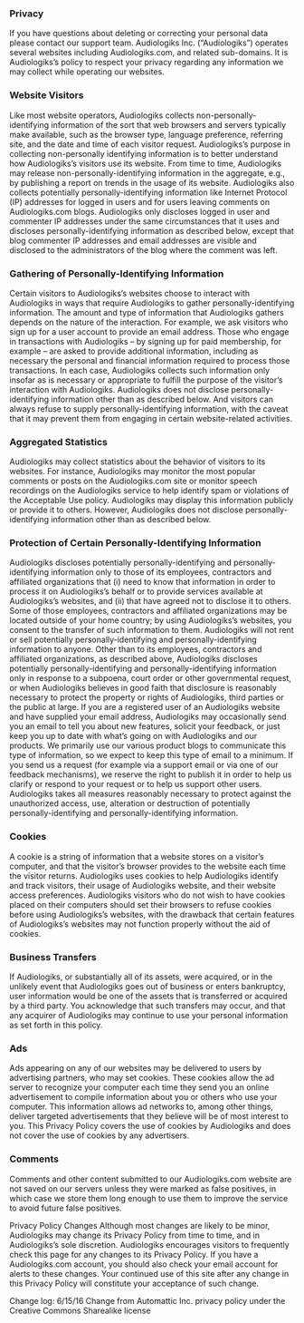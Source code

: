 <h3>Privacy</h3>
<p>If you have questions about deleting or correcting your personal data please contact our support team.
Audiologiks Inc. (“Audiologiks”) operates several websites including Audiologiks.com, and related sub-domains. It is Audiologiks’s policy to respect your privacy regarding any information we may collect while operating our websites.</p>

<h3>Website Visitors</h3>
<p>Like most website operators, Audiologiks collects non-personally-identifying information of the sort that web browsers and servers typically make available, such as the browser type, language preference, referring site, and the date and time of each visitor request. Audiologiks’s purpose in collecting non-personally identifying information is to better understand how Audiologiks’s visitors use its website. From time to time, Audiologiks may release non-personally-identifying information in the aggregate, e.g., by publishing a report on trends in the usage of its website.
Audiologiks also collects potentially personally-identifying information like Internet Protocol (IP) addresses for logged in users and for users leaving comments on Audiologiks.com blogs. Audiologiks only discloses logged in user and commenter IP addresses under the same circumstances that it uses and discloses personally-identifying information as described below, except that blog commenter IP addresses and email addresses are visible and disclosed to the administrators of the blog where the comment was left.</p>

<h3>Gathering of Personally-Identifying Information</h3>
<p>Certain visitors to Audiologiks’s websites choose to interact with Audiologiks in ways that require Audiologiks to gather personally-identifying information. The amount and type of information that Audiologiks gathers depends on the nature of the interaction. For example, we ask visitors who sign up for a user account to provide an email address. Those who engage in transactions with Audiologiks – by signing up for paid membership, for example – are asked to provide additional information, including as necessary the personal and financial information required to process those transactions. In each case, Audiologiks collects such information only insofar as is necessary or appropriate to fulfill the purpose of the visitor’s interaction with Audiologiks. Audiologiks does not disclose personally-identifying information other than as described below. And visitors can always refuse to supply personally-identifying information, with the caveat that it may prevent them from engaging in certain website-related activities.</p>

<h3>Aggregated Statistics</h3>
<p>Audiologiks may collect statistics about the behavior of visitors to its websites. For instance, Audiologiks may monitor the most popular comments or posts on the Audiologiks.com site or monitor speech recordings on the Audiologiks service to help identify spam or violations of the Acceptable Use policy. Audiologiks may display this information publicly or provide it to others. However, Audiologiks does not disclose personally-identifying information other than as described below.</p>

<h3>Protection of Certain Personally-Identifying Information</h3>
Audiologiks discloses potentially personally-identifying and personally-identifying information only to those of its employees, contractors and affiliated organizations that (i) need to know that information in order to process it on Audiologiks’s behalf or to provide services available at Audiologiks’s websites, and (ii) that have agreed not to disclose it to others. Some of those employees, contractors and affiliated organizations may be located outside of your home country; by using Audiologiks’s websites, you consent to the transfer of such information to them. Audiologiks will not rent or sell potentially personally-identifying and personally-identifying information to anyone. Other than to its employees, contractors and affiliated organizations, as described above, Audiologiks discloses potentially personally-identifying and personally-identifying information only in response to a subpoena, court order or other governmental request, or when Audiologiks believes in good faith that disclosure is reasonably necessary to protect the property or rights of Audiologiks, third parties or the public at large. If you are a registered user of an Audiologiks website and have supplied your email address, Audiologiks may occasionally send you an email to tell you about new features, solicit your feedback, or just keep you up to date with what’s going on with Audiologiks and our products. We primarily use our various product blogs to communicate this type of information, so we expect to keep this type of email to a minimum. If you send us a request (for example via a support email or via one of our feedback mechanisms), we reserve the right to publish it in order to help us clarify or respond to your request or to help us support other users. Audiologiks takes all measures reasonably necessary to protect against the unauthorized access, use, alteration or destruction of potentially personally-identifying and personally-identifying information.</p>

<h3>Cookies</h3>
<p>A cookie is a string of information that a website stores on a visitor’s computer, and that the visitor’s browser provides to the website each time the visitor returns. Audiologiks uses cookies to help Audiologiks identify and track visitors, their usage of Audiologiks website, and their website access preferences. Audiologiks visitors who do not wish to have cookies placed on their computers should set their browsers to refuse cookies before using Audiologiks’s websites, with the drawback that certain features of Audiologiks’s websites may not function properly without the aid of cookies.</p>

<h3>Business Transfers</h3>
<p>If Audiologiks, or substantially all of its assets, were acquired, or in the unlikely event that Audiologiks goes out of business or enters bankruptcy, user information would be one of the assets that is transferred or acquired by a third party. You acknowledge that such transfers may occur, and that any acquirer of Audiologiks may continue to use your personal information as set forth in this policy.</p>

<h3>Ads</h3>
<p>Ads appearing on any of our websites may be delivered to users by advertising partners, who may set cookies. These cookies allow the ad server to recognize your computer each time they send you an online advertisement to compile information about you or others who use your computer. This information allows ad networks to, among other things, deliver targeted advertisements that they believe will be of most interest to you. This Privacy Policy covers the use of cookies by Audiologiks and does not cover the use of cookies by any advertisers.</p>

<h3>Comments</h3>
<p>Comments and other content submitted to our Audiologiks.com website are not saved on our servers unless they were marked as false positives, in which case we store them long enough to use them to improve the service to avoid future false positives.</p>
Privacy Policy Changes
Although most changes are likely to be minor, Audiologiks may change its Privacy Policy from time to time, and in Audiologiks’s sole discretion. Audiologiks encourages visitors to frequently check this page for any changes to its Privacy Policy. If you have a Audiologiks.com account, you should also check your email account for alerts to these changes. Your continued use of this site after any change in this Privacy Policy will constitute your acceptance of such change.</p>

<p>Change log:
6/15/16 Change from Automattic Inc. privacy policy under the Creative Commons Sharealike license</p>
